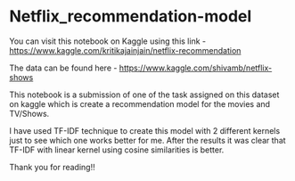 # Netflix_recommendation-model
You can visit this notebook on Kaggle using this link - 
https://www.kaggle.com/kritikajainjain/netflix-recommendation

The data can be found here - 
https://www.kaggle.com/shivamb/netflix-shows

This notebook is a submission of one of the task assigned on this dataset on kaggle which is create a recommendation model for the movies and TV/Shows.

I have used TF-IDF technique to create this model with 2 different kernels just to see which one works better for me. After the results it was clear that TF-IDF with linear kernel using cosine similarities is better.

Thank you for reading!!
